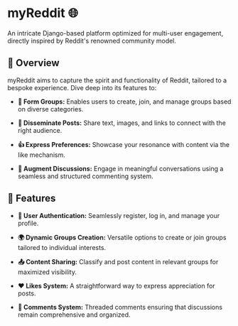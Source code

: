 # myReddit 🌐

An intricate Django-based platform optimized for multi-user engagement, directly inspired by Reddit's renowned community model.

## 🚀 Overview

myReddit aims to capture the spirit and functionality of Reddit, tailored to a bespoke experience. Dive deep into its features to:

- **👥 Form Groups:** Enables users to create, join, and manage groups based on diverse categories.
  
- **📝 Disseminate Posts:** Share text, images, and links to connect with the right audience.
  
- **👍 Express Preferences:** Showcase your resonance with content via the like mechanism.
  
- **💬 Augment Discussions:** Engage in meaningful conversations using a seamless and structured commenting system.


## 🌟 Features

- **🔐 User Authentication:** Seamlessly register, log in, and manage your profile.
  
- **🌍 Dynamic Groups Creation:** Versatile options to create or join groups tailored to individual interests.
  
- **📤 Content Sharing:** Classify and post content in relevant groups for maximized visibility.
  
- **❤️ Likes System:** A straightforward way to express appreciation for posts.
  
- **🔗 Comments System:** Threaded comments ensuring that discussions remain comprehensive and organized.


